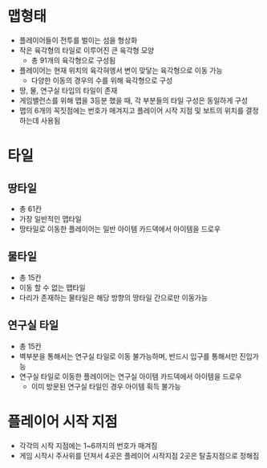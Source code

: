 # 맵형태
- 플레이어들이 전투를 벌이는 섬을 형상화
- 작은 육각형의 타일로 이루어진 큰 육각형 모양
    - 총 91개의 육각형으로 구성됨
- 플레이어는 현재 위치의 육각혀엥서 변이 맞닿는 육각형으로 이동 가능
    - 다양한 이동의 경우의 수를 위해 육각형으로 구성
- 땅, 물, 연구실 타입의 타일이 존재
- 게임밸런스를 위해 맵을 3등분 했을 때, 각 부분들의 타일 구성은 동일하게 구성
- 맵의 6개의 꼭짓점에는 번호가 매겨지고 플레이어 시작 지점 및 보트의 위치를 결정하는데 사용됨

# 타일
## 땅타일
- 총 61칸
- 가장 일반적인 맵타일
- 땅타일로 이동한 플레이어는 일반 아이템 카드덱에서 아이템을 드로우
## 물타일
- 총 15칸
- 이동 할 수 없는 맵타일
- 다리가 존재하는 물타일은 해당 방향의 땅타일 간으로만 이동가능
## 연구실 타일
- 총 15칸
- 벽부분을 통해서는 연구실 타일로 이동 불가능하며, 반드시 입구를 통해서만 진입가능
- 연구실 타일로 이동한 플레이어는 연구실 아이템 카드덱에서 아이템을 드로우
    - 이미 방문된 연구실 타일인 경우 아이템 획득 불가능

# 플레이어 시작 지점
- 각각의 시작 지점에는 1~6까지의 번호가 매겨짐
- 게임 시작시 주사위를 던져서 4곳은 플레이어 시작지점 2곳은 탈출지점으로 정해짐